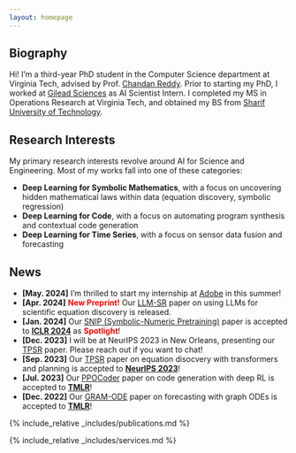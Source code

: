 ```yaml
---
layout: homepage
---
```


## Biography

Hi! I’m a third-year PhD student in the Computer Science department at Virginia Tech, advised by Prof. [Chandan Reddy](https://people.cs.vt.edu/reddy/). Prior to starting my PhD, I worked at [Gilead Sciences](https://www.gilead.com/) as AI Scientist Intern. I completed my MS in Operations Research at Virginia Tech, and obtained my BS from [Sharif University of Technology](https://en.sharif.edu/).

## Research Interests
My primary research interests revolve around AI for Science and Engineering. Most of my works fall into one of these categories:
<!-- Most of my works focus on extending Reinforcement Learning and Transformer models to non-text domains, falling into one of these categories: -->
- **Deep Learning for Symbolic Mathematics**, with a focus on uncovering hidden mathematical laws within data (equation discovery, symbolic regression)
- **Deep Learning for Code**, with a focus on automating program synthesis and contextual code generation
- **Deep Learning for Time Series**, with a focus on sensor data fusion and forecasting
<!-- - **Deep Learning for Time Series Forecasting**, with a focus on exploring GNN and ODE forecasting methods -->


## News
- **[May. 2024]** I’m thrilled to start my internship at [Adobe](https://www.adobe.com/home) in this summer!
- **[Apr. 2024]** <strong style="color: red;">New Preprint!</strong> Our [LLM-SR](https://arxiv.org/abs/2404.18400) paper on using LLMs for scientific equation discovery is released.
- **[Jan. 2024]** Our [SNIP (Symbolic-Numeric Pretraining)](https://openreview.net/forum?id=KZSEgJGPxu) paper is accepted to [**ICLR 2024**](https://iclr.cc/Conferences/2024) as <strong style="color: red;">Spotlight</strong>!
- **[Dec. 2023]** I will be at NeurIPS 2023 in New Orleans, presenting our [TPSR](https://proceedings.neurips.cc/paper_files/paper/2023/hash/8ffb4e3118280a66b192b6f06e0e2596-Abstract-Conference.html) paper. Please reach out if you want to chat! 
- **[Sep. 2023]** Our [TPSR](https://proceedings.neurips.cc/paper_files/paper/2023/hash/8ffb4e3118280a66b192b6f06e0e2596-Abstract-Conference.html) paper on equation disocvery with transformers and planning is accepted to [**NeurIPS 2023**](https://nips.cc/)!
- **[Jul. 2023]** Our [PPOCoder](https://openreview.net/forum?id=0XBuaxqEcG) paper on code generation with deep RL is accepted to [**TMLR**](https://jmlr.org/tmlr/)! 
- **[Dec. 2022]** Our [GRAM-ODE](https://openreview.net/forum?id=Oq5XKRVYpQ) paper on forecasting with graph ODEs is accepted to [**TMLR**](https://jmlr.org/tmlr/)! 
<!-- - **[May. 2022]** I’m thrilled to start my internship at [Gilead Sciences](https://www.gilead.com/) in this upcoming summer 2022! -->
<!-- - **[Jan. 2021]**  I started my PhD at [Virginia Tech](https://cs.vt.edu/). -->
<!-- - **[Apr. 2019]** One paper was accepted to TMLR 2023. -->


<!-- https://tmlr.infinite-conf.org/paper_pages/0XBuaxqEcG.html -->


{% include_relative _includes/publications.md %}

{% include_relative _includes/services.md %}
